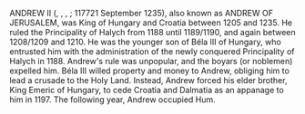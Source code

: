ANDREW II (, , , ; 117721 September 1235), also known as ANDREW OF JERUSALEM, was King of Hungary and Croatia between 1205 and 1235. He ruled the Principality of Halych from 1188 until 1189/1190, and again between 1208/1209 and 1210. He was the younger son of Béla III of Hungary, who entrusted him with the administration of the newly conquered Principality of Halych in 1188. Andrew's rule was unpopular, and the boyars (or noblemen) expelled him. Béla III willed property and money to Andrew, obliging him to lead a crusade to the Holy Land. Instead, Andrew forced his elder brother, King Emeric of Hungary, to cede Croatia and Dalmatia as an appanage to him in 1197. The following year, Andrew occupied Hum.

